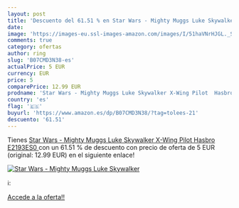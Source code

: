 ```yaml
---
layout: post
title: 'Descuento del 61.51 % en Star Wars - Mighty Muggs Luke Skywalker '
date: 
image: 'https://images-eu.ssl-images-amazon.com/images/I/51haVNrHJGL._SL200_.jpg'
comments: true
category: ofertas
author: ring
slug: 'B07CMD3N38-es'
actualPrice: 5 EUR
currency: EUR
price: 5
comparePrice: 12.99 EUR
prodname: 'Star Wars - Mighty Muggs Luke Skywalker X-Wing Pilot  Hasbro E2193ES0 '
country: 'es'
flag: '🇪🇸'
buyurl: 'https://www.amazon.es/dp/B07CMD3N38/?tag=tolees-21'
descuento: '61.51'
---
```


Tienes [Star Wars - Mighty Muggs Luke Skywalker X-Wing Pilot  Hasbro E2193ES0 ](https://www.amazon.es/dp/B07CMD3N38/?tag=tolees-21) con un 61.51 % de descuento con precio de oferta de 5 EUR (original: 12.99 EUR) en el siguiente enlace!

[![Star Wars - Mighty Muggs Luke Skywalker ](https://images-eu.ssl-images-amazon.com/images/I/51haVNrHJGL._SL200_.jpg)](https://www.amazon.es/dp/B07CMD3N38/?tag=tolees-21)

ℹ️:


[Accede a la oferta!!](https://www.amazon.es/dp/B07CMD3N38/?tag=tolees-21)
